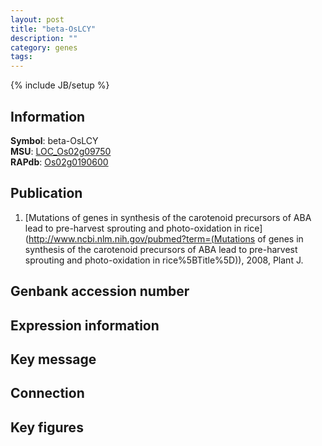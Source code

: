 ```yaml
---
layout: post
title: "beta-OsLCY"
description: ""
category: genes
tags: 
---
```

{% include JB/setup %}

## Information
__Symbol__: beta-OsLCY  
__MSU__: [LOC_Os02g09750](http://rice.plantbiology.msu.edu/cgi-bin/ORF_infopage.cgi?orf=LOC_Os02g09750)  
__RAPdb__: [Os02g0190600](http://rapdb.dna.affrc.go.jp/viewer/gbrowse_details/irgsp1?name=Os02g0190600)  

## Publication
1. [Mutations of genes in synthesis of the carotenoid precursors of ABA lead to pre-harvest sprouting and photo-oxidation in rice](http://www.ncbi.nlm.nih.gov/pubmed?term=(Mutations of genes in synthesis of the carotenoid precursors of ABA lead to pre-harvest sprouting and photo-oxidation in rice%5BTitle%5D)), 2008, Plant J.

## Genbank accession number

## Expression information

## Key message

## Connection

## Key figures



